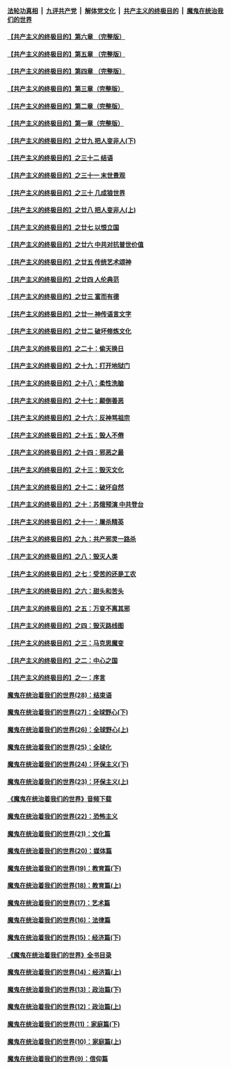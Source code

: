 ####  [法轮功真相](../../../../basic/blob/master/README.md?t=07101202) &nbsp;|&nbsp; [九评共产党](../../../../9ping.md/blob/master/README.md?t=07101202) &nbsp;|&nbsp; [解体党文化](../../../../jtdwh.md/blob/master/README.md?t=07101202)  &nbsp;|&nbsp; [共产主义的终极目的](../../../../gczydzjmd.md/blob/master/README.md?t=07101202) &nbsp;|&nbsp; [魔鬼在统治我们的世界](../../../../mgztzwmdsj.md/blob/master/README.md?t=07101202) 

#### [【共产主义的终极目的】第六章 （完整版）](../pages/nsc422/n11428913.md?t=07101202) 

#### [【共产主义的终极目的】第五章 （完整版）](../pages/nsc422/n11428912.md?t=07101202) 

#### [【共产主义的终极目的】第四章 （完整版）](../pages/nsc422/n11428907.md?t=07101202) 

#### [【共产主义的终极目的】第三章（完整版）](../pages/nsc422/n11428848.md?t=07101202) 

#### [【共产主义的终极目的】第二章（完整版）](../pages/nsc422/n11428831.md?t=07101202) 

#### [【共产主义的终极目的】第一章（完整版）](../pages/nsc422/n11417651.md?t=07101202) 

#### [【共产主义的终极目的】之廿九 把人变非人(下)](../pages/nsc422/n11344140.md?t=07101202) 

#### [【共产主义的终极目的】之三十二 结语](../pages/nsc422/n11360535.md?t=07101202) 

#### [【共产主义的终极目的】之三十一 末世景观](../pages/nsc422/n11351129.md?t=07101202) 

#### [【共产主义的终极目的】之三十 几成狼世界](../pages/nsc422/n11348280.md?t=07101202) 

#### [【共产主义的终极目的】之廿八 把人变非人(上)](../pages/nsc422/n11340492.md?t=07101202) 

#### [【共产主义的终极目的】之廿七 以恨立国](../pages/nsc422/n11336944.md?t=07101202) 

#### [【共产主义的终极目的】之廿六 中共对抗普世价值](../pages/nsc422/n11324785.md?t=07101202) 

#### [【共产主义的终极目的】之廿五 传统艺术颂神](../pages/nsc422/n11296396.md?t=07101202) 

#### [【共产主义的终极目的】之廿四 人伦典范](../pages/nsc422/n11296397.md?t=07101202) 

#### [【共产主义的终极目的】之廿三 富而有德](../pages/nsc422/n11283598.md?t=07101202) 

#### [【共产主义的终极目的】之廿一 神传语言文字](../pages/nsc422/n11263265.md?t=07101202) 

#### [【共产主义的终极目的】之廿二 破坏修炼文化](../pages/nsc422/n11245728.md?t=07101202) 

#### [【共产主义的终极目的】之二十：偷天换日](../pages/nsc422/n11238846.md?t=07101202) 

#### [【共产主义的终极目的】之十九：打开地狱门](../pages/nsc422/n11206376.md?t=07101202) 

#### [【共产主义的终极目的】之十八：柔性洗脑](../pages/nsc422/n11199994.md?t=07101202) 

#### [【共产主义的终极目的】之十七：颠倒善恶](../pages/nsc422/n11179782.md?t=07101202) 

#### [【共产主义的终极目的】之十六：反神骂祖宗](../pages/nsc422/n11166798.md?t=07101202) 

#### [【共产主义的终极目的】之十五：毁人不倦](../pages/nsc422/n11166792.md?t=07101202) 

#### [【共产主义的终极目的】之十四：邪恶之最](../pages/nsc422/n11150249.md?t=07101202) 

#### [【共产主义的终极目的】之十三：毁灭文化](../pages/nsc422/n11135227.md?t=07101202) 

#### [【共产主义的终极目的】之十二：破坏自然](../pages/nsc422/n11135214.md?t=07101202) 

#### [【共产主义的终极目的】之十：苏俄预演 中共登台](../pages/nsc422/n11118424.md?t=07101202) 

#### [【共产主义的终极目的】之十一：屠杀精英](../pages/nsc422/n11118442.md?t=07101202) 

#### [【共产主义的终极目的】之九：共产邪灵一路杀](../pages/nsc422/n11114139.md?t=07101202) 

#### [【共产主义的终极目的】之八：毁灭人类](../pages/nsc422/n11108503.md?t=07101202) 

#### [【共产主义的终极目的】之七：受苦的还是工农](../pages/nsc422/n11101809.md?t=07101202) 

#### [【共产主义的终极目的】之六：甜头和苦头](../pages/nsc422/n11096971.md?t=07101202) 

#### [【共产主义的终极目的】之五：万变不离其邪](../pages/nsc422/n11091285.md?t=07101202) 

#### [【共产主义的终极目的】之四：毁灭路线图](../pages/nsc422/n11086284.md?t=07101202) 

#### [【共产主义的终极目的】之三：马克思魔变](../pages/nsc422/n11061941.md?t=07101202) 

#### [【共产主义的终极目的】之二：中心之国](../pages/nsc422/n11047728.md?t=07101202) 

#### [【共产主义的终极目的】之一：序言](../pages/nsc422/n11086077.md?t=07101202) 

#### [魔鬼在统治着我们的世界(28)：结束语](../pages/nsc422/n10936246.md?t=07101202) 

#### [魔鬼在统治着我们的世界(27)：全球野心(下)](../pages/nsc422/n10928319.md?t=07101202) 

#### [魔鬼在统治着我们的世界(26)：全球野心(上)](../pages/nsc422/n10900318.md?t=07101202) 

#### [魔鬼在统治着我们的世界(25)：全球化](../pages/nsc422/n10788205.md?t=07101202) 

#### [魔鬼在统治着我们的世界(24)：环保主义(下)](../pages/nsc422/n10695307.md?t=07101202) 

#### [魔鬼在统治着我们的世界(23)：环保主义(上)](../pages/nsc422/n10688613.md?t=07101202) 

#### [《魔鬼在统治着我们的世界》音频下载](../pages/nsc422/n10635553.md?t=07101202) 

#### [魔鬼在统治着我们的世界(22)：恐怖主义](../pages/nsc422/n10614727.md?t=07101202) 

#### [魔鬼在统治着我们的世界(21)：文化篇](../pages/nsc422/n10597706.md?t=07101202) 

#### [魔鬼在统治着我们的世界(20)：媒体篇](../pages/nsc422/n10586579.md?t=07101202) 

#### [魔鬼在统治着我们的世界(19)：教育篇(下)](../pages/nsc422/n10564808.md?t=07101202) 

#### [魔鬼在统治着我们的世界(18)：教育篇(上)](../pages/nsc422/n10526970.md?t=07101202) 

#### [魔鬼在统治着我们的世界(17)：艺术篇](../pages/nsc422/n10499093.md?t=07101202) 

#### [魔鬼在统治着我们的世界(16)：法律篇](../pages/nsc422/n10485969.md?t=07101202) 

#### [魔鬼在统治着我们的世界(15)：经济篇(下)](../pages/nsc422/n10469975.md?t=07101202) 

#### [《魔鬼在统治着我们的世界》全书目录](../pages/nsc422/n10464261.md?t=07101202) 

#### [魔鬼在统治着我们的世界(14)：经济篇(上)](../pages/nsc422/n10457370.md?t=07101202) 

#### [魔鬼在统治着我们的世界(13)：政治篇(下)](../pages/nsc422/n10448270.md?t=07101202) 

#### [魔鬼在统治着我们的世界(12)：政治篇(上)](../pages/nsc422/n10444576.md?t=07101202) 

#### [魔鬼在统治着我们的世界(11)：家庭篇(下)](../pages/nsc422/n10440961.md?t=07101202) 

#### [魔鬼在统治着我们的世界(10)：家庭篇(上)](../pages/nsc422/n10435448.md?t=07101202) 

#### [魔鬼在统治着我们的世界(9)：信仰篇](../pages/nsc422/n10432159.md?t=07101202) 

